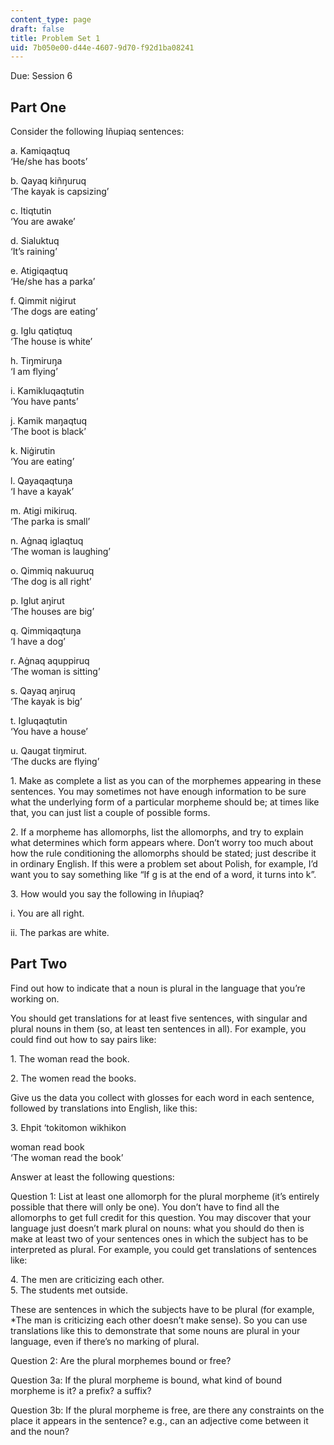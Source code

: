 ```yaml
---
content_type: page
draft: false
title: Problem Set 1
uid: 7b050e00-d44e-4607-9d70-f92d1ba08241
---
```

Due: Session 6

## Part One

Consider the following Iñupiaq sentences: 

a. Kamiqaqtuq     
‘He/she has boots’ 

b. Qayaq kiñŋuruq     
‘The kayak is capsizing’ 

c. Itiqtutin     
‘You are awake’ 

d. Sialuktuq     
‘It’s raining’ 

e. Atigiqaqtuq     
‘He/she has a parka’ 

f. Qimmit niġirut     
‘The dogs are eating’ 

g. Iglu qatiqtuq     
‘The house is white’ 

h. Tiŋmiruŋa     
‘I am flying’ 

i. Kamikluqaqtutin     
‘You have pants’ 

j. Kamik maŋaqtuq     
‘The boot is black’ 

k. Niġirutin     
‘You are eating’ 

l. Qayaqaqtuŋa     
‘I have a kayak’ 

m. Atigi mikiruq.     
‘The parka is small’

n. Aġnaq iglaqtuq     
‘The woman is laughing’ 

o. Qimmiq nakuuruq     
‘The dog is all right’ 

p. Iglut aŋirut     
‘The houses are big’ 

q. Qimmiqaqtuŋa     
‘I have a dog’ 

r. Aġnaq aquppiruq     
‘The woman is sitting’ 

s. Qayaq aŋiruq     
‘The kayak is big’ 

t. Igluqaqtutin     
‘You have a house’ 

u. Qaugat tiŋmirut.     
‘The ducks are flying’ 

1\. Make as complete a list as you can of the morphemes appearing in these sentences. You may sometimes not have enough information to be sure what the underlying form of a particular morpheme should be; at times like that, you can just list a couple of possible forms. 

2\. If a morpheme has allomorphs, list the allomorphs, and try to explain what determines which form appears where. Don’t worry too much about how the rule conditioning the allomorphs should be stated; just describe it in ordinary English. If this were a problem set about Polish, for example, I’d want you to say something like “If g is at the end of a word, it turns into k”. 

3\. How would you say the following in Iñupiaq? 

i. You are all right. 

ii. The parkas are white. 

## Part Two 

Find out how to indicate that a noun is plural in the language that you’re working on. 

You should get translations for at least five sentences, with singular and plural nouns in them (so, at least ten sentences in all). For example, you could find out how to say pairs like:

1\. The woman read the book. 

2\. The women read the books. 

Give us the data you collect with glosses for each word in each sentence, followed by translations into English, like this: 

3\. Ehpit ‘tokitomon wikhikon 

woman read book     
‘The woman read the book’ 

Answer at least the following questions: 

Question 1: List at least one allomorph for the plural morpheme (it’s entirely possible that there will only be one). You don’t have to find all the allomorphs to get full credit for this question. You may discover that your language just doesn’t mark plural on nouns: what you should do then is make at least two of your sentences ones in which the subject has to be interpreted as plural. For example, you could get translations of sentences like: 

4\. The men are criticizing each other.     
5\. The students met outside. 

These are sentences in which the subjects have to be plural (for example, \*The man is criticizing each other doesn’t make sense). So you can use translations like this to demonstrate that some nouns are plural in your language, even if there’s no marking of plural. 

Question 2: Are the plural morphemes bound or free? 

Question 3a: If the plural morpheme is bound, what kind of bound morpheme is it? a prefix? a suffix? 

Question 3b: If the plural morpheme is free, are there any constraints on the place it appears in the sentence? e.g., can an adjective come between it and the noun?